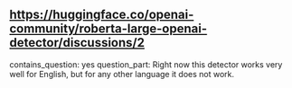 ## https://huggingface.co/openai-community/roberta-large-openai-detector/discussions/2

contains_question: yes
question_part: Right now this detector works very well for English, but for any other language it does not work.